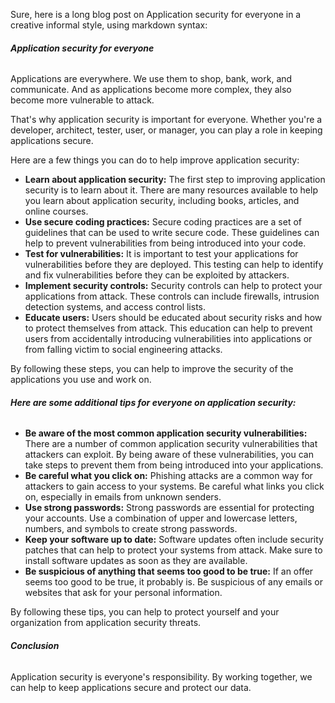 Sure, here is a long blog post on Application security for everyone in a creative informal style, using markdown syntax:

###### **Application security for everyone**

Applications are everywhere. We use them to shop, bank, work, and communicate. And as applications become more complex, they also become more vulnerable to attack.

That's why application security is important for everyone. Whether you're a developer, architect, tester, user, or manager, you can play a role in keeping applications secure.

Here are a few things you can do to help improve application security:

* **Learn about application security:** The first step to improving application security is to learn about it. There are many resources available to help you learn about application security, including books, articles, and online courses.
* **Use secure coding practices:** Secure coding practices are a set of guidelines that can be used to write secure code. These guidelines can help to prevent vulnerabilities from being introduced into your code.
* **Test for vulnerabilities:** It is important to test your applications for vulnerabilities before they are deployed. This testing can help to identify and fix vulnerabilities before they can be exploited by attackers.
* **Implement security controls:** Security controls can help to protect your applications from attack. These controls can include firewalls, intrusion detection systems, and access control lists.
* **Educate users:** Users should be educated about security risks and how to protect themselves from attack. This education can help to prevent users from accidentally introducing vulnerabilities into applications or from falling victim to social engineering attacks.

By following these steps, you can help to improve the security of the applications you use and work on.

###### **Here are some additional tips for everyone on application security:**

* **Be aware of the most common application security vulnerabilities:** There are a number of common application security vulnerabilities that attackers can exploit. By being aware of these vulnerabilities, you can take steps to prevent them from being introduced into your applications.
* **Be careful what you click on:** Phishing attacks are a common way for attackers to gain access to your systems. Be careful what links you click on, especially in emails from unknown senders.
* **Use strong passwords:** Strong passwords are essential for protecting your accounts. Use a combination of upper and lowercase letters, numbers, and symbols to create strong passwords.
* **Keep your software up to date:** Software updates often include security patches that can help to protect your systems from attack. Make sure to install software updates as soon as they are available.
* **Be suspicious of anything that seems too good to be true:** If an offer seems too good to be true, it probably is. Be suspicious of any emails or websites that ask for your personal information.

By following these tips, you can help to protect yourself and your organization from application security threats.

###### **Conclusion**

Application security is everyone's responsibility. By working together, we can help to keep applications secure and protect our data.